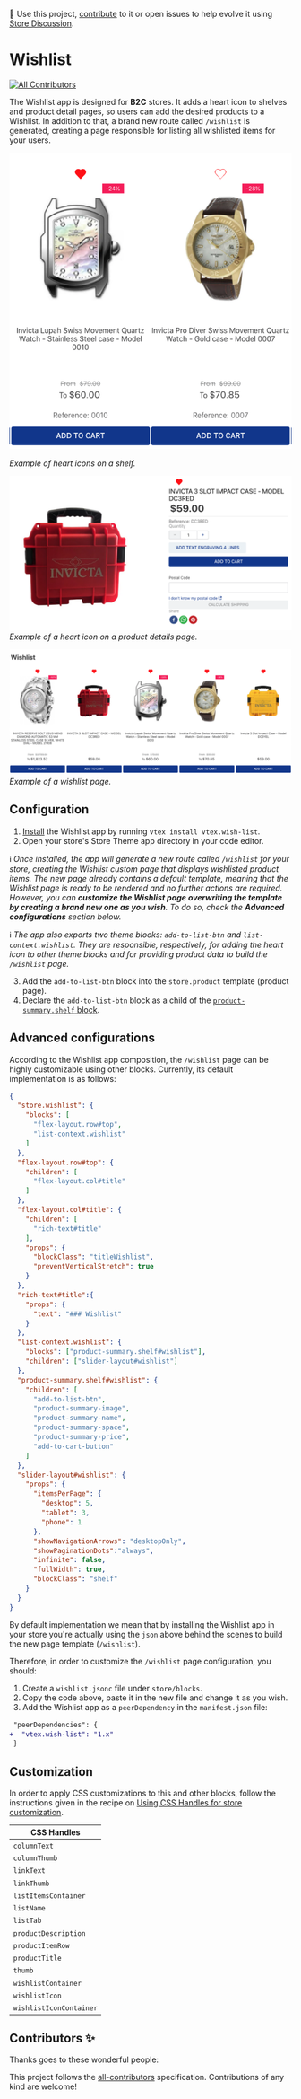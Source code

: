 📢 Use this project, [contribute](https://github.com/vtex-apps/quick-order) to it or open issues to help evolve it using [Store Discussion](https://github.com/vtex-apps/store-discussion).

# Wishlist

<!-- ALL-CONTRIBUTORS-BADGE:START - Do not remove or modify this section -->
[![All Contributors](https://img.shields.io/badge/all_contributors-0-orange.svg?style=flat-square)](#contributors-)
<!-- ALL-CONTRIBUTORS-BADGE:END -->

The Wishlist app is designed for **B2C** stores. It adds a heart icon to shelves and product detail pages, so users can add the desired products to a Wishlist. In addition to that, a brand new route called `/wishlist` is generated, creating a page responsible for listing all wishlisted items for your users. 

![Shelf](./image/shelf.png)

*Example of heart icons on a shelf.*

![Product Page](./image/pdp.png)
*Example of a heart icon on a product details page.*

![Wishlist](./image/wishlist-context.png)
*Example of a wishlist page.*

## Configuration

1. [Install](https://vtex.io/docs/recipes/development/installing-an-app/) the Wishlist app by running `vtex install vtex.wish-list`.
2. Open your store's Store Theme app directory in your code editor.

:information_source: *Once installed, the app will generate a new route called `/wishlist` for your store, creating the Wishlist custom page that displays wishlisted product items. The new page already contains a default template, meaning that the Wishlist page is ready to be rendered and no further actions are required. However, you can **customize the Wishlist page overwriting the template by creating a brand new one as you wish**. To do so, check the **Advanced configurations** section below.* 

:information_source: *The app also exports two theme blocks: `add-to-list-btn` and `list-context.wishlist`. They are responsible, respectively, for adding the heart icon to other theme blocks and for providing product data to build the `/wishlist` page.* 

3. Add the `add-to-list-btn` block into the `store.product` template (product page). 
4. Declare the `add-to-list-btn` block as a child of the [`product-summary.shelf` block](https://vtex.io/docs/components/all/vtex.product-summary/). 

## Advanced configurations

According to the Wishlist app composition, the `/wishlist` page can be highly customizable using other blocks. Currently, its default implementation is as follows:

```json
{
  "store.wishlist": {
    "blocks": [
      "flex-layout.row#top",
      "list-context.wishlist"
    ]
  },
  "flex-layout.row#top": {
    "children": [
      "flex-layout.col#title"
    ]
  },
  "flex-layout.col#title": {
    "children": [
      "rich-text#title"
    ],
    "props": {
      "blockClass": "titleWishlist",
      "preventVerticalStretch": true
    }
  },
  "rich-text#title":{
    "props": {
      "text": "### Wishlist"
    }
  },
  "list-context.wishlist": {
    "blocks": ["product-summary.shelf#wishlist"],
    "children": ["slider-layout#wishlist"]
  },
  "product-summary.shelf#wishlist": {
    "children": [
      "add-to-list-btn",
      "product-summary-image",
      "product-summary-name",
      "product-summary-space",
      "product-summary-price",
      "add-to-cart-button"
    ]
  },
  "slider-layout#wishlist": {
    "props": {
      "itemsPerPage": {
        "desktop": 5,
        "tablet": 3,
        "phone": 1
      },
      "showNavigationArrows": "desktopOnly",
      "showPaginationDots":"always",
      "infinite": false,
      "fullWidth": true,
      "blockClass": "shelf"
    }
  }
}
```


By default implementation we mean that by installing the Wishlist app in your store you're actually using the `json` above behind the scenes to build the new page template (`/wishlist`).

Therefore, in order to customize the `/wishlist` page configuration, you should:

1. Create a `wishlist.jsonc` file under `store/blocks`. 
2. Copy the code above, paste it in the new file and change it as you wish. 
3. Add the Wishlist app as a `peerDependency` in the `manifest.json` file:

```diff
 "peerDependencies": {
+  "vtex.wish-list": "1.x"
 }
```

## Customization

In order to apply CSS customizations to this and other blocks, follow the instructions given in the recipe on [Using CSS Handles for store customization](https://vtex.io/docs/recipes/style/using-css-handles-for-store-customization).

| CSS Handles |
| ---------------------------- |
| `columnText` |
| `columnThumb` |
| `linkText` |
| `linkThumb` |
| `listItemsContainer` |
| `listName` |
| `listTab` |
| `productDescription` |
| `productItemRow` |
| `productTitle` |
| `thumb` |
| `wishlistContainer` |
| `wishlistIcon` |
| `wishlistIconContainer` |
  
<!-- DOCS-IGNORE:start -->

## Contributors ✨

Thanks goes to these wonderful people:

<!-- ALL-CONTRIBUTORS-LIST:START - Do not remove or modify this section -->
<!-- prettier-ignore-start -->
<!-- markdownlint-disable -->
<!-- markdownlint-enable -->
<!-- prettier-ignore-end -->
<!-- ALL-CONTRIBUTORS-LIST:END -->

This project follows the [all-contributors](https://github.com/all-contributors/all-contributors) specification. Contributions of any kind are welcome!

<!-- DOCS-IGNORE:end -->

